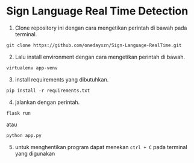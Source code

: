 # Sign Language Real Time Detection


1. Clone repository ini dengan cara mengetikan perintah di bawah pada terminal.

```markdown
git clone https://github.com/onedayxzn/Sign-Language-RealTime.git
```

2. Lalu install environment dengan cara mengetikan perintah di bawah.

```markdown
virtualenv app-venv
```

3. install requirements yang dibutuhkan.

```markdown
pip install -r requirements.txt
```

4. jalankan dengan perintah.

```markdown
flask run
```

atau

```markdown
python app.py
```

5. untuk menghentikan program dapat menekan `ctrl + C` pada terminal yang digunakan

